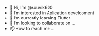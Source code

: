 - 👋 Hi, I’m @souvik600
- 👀 I’m interested in Aplication development
- 🌱 I’m currently learning Flutter
- 💞️ I’m looking to collaborate on ...
- 📫 How to reach me ...

<!---
souvik600/souvik600 is a ✨ special ✨ repository because its `README.md` (this file) appears on your GitHub profile.
You can click the Preview link to take a look at your changes.
--->

